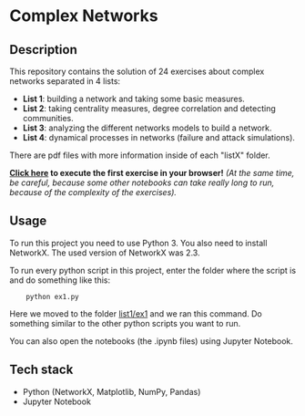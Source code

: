 # Complex Networks

## Description

This repository contains the solution of 24 exercises about complex networks separated in 4 lists:
* **List 1**: building a network and taking some basic measures.
* **List 2**: taking centrality measures, degree correlation and detecting communities.
* **List 3**: analyzing the different networks models to build a network.
* **List 4**: dynamical processes in networks (failure and attack simulations).

There are pdf files with more information inside of each "listX" folder.

**[Click here](list1/ex1/ex1_out.ipynb) to execute the first exercise in your browser!**
*(At the same time, be careful, because some other notebooks can take really long to run, because of the complexity of the exercises).*

## Usage

To run this project you need to use Python 3. You also need to install NetworkX. The used version of NetworkX was 2.3.

To run every python script in this project, enter the folder where the script is and do something like this:
```
    python ex1.py
```
Here we moved to the folder [list1/ex1](list1/ex1) and we ran this command. Do something similar to the other python scripts you want to run.

You can also open the notebooks (the .ipynb files) using Jupyter Notebook.

## Tech stack
* Python (NetworkX, Matplotlib, NumPy, Pandas)
* Jupyter Notebook
